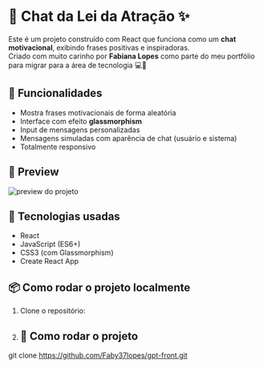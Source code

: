 # 💫 Chat da Lei da Atração ✨

Este é um projeto construído com React que funciona como um **chat motivacional**, exibindo frases positivas e inspiradoras.  
Criado com muito carinho por **Fabiana Lopes** como parte do meu portfólio para migrar para a área de tecnologia 💻🌸

## 🌟 Funcionalidades

- Mostra frases motivacionais de forma aleatória
- Interface com efeito **glassmorphism**
- Input de mensagens personalizadas
- Mensagens simuladas com aparência de chat (usuário e sistema)
- Totalmente responsivo

## 📸 Preview

![preview do projeto](./screenshot.png) <!-- você pode salvar uma captura de tela e renomear -->


## 🚀 Tecnologias usadas

- React
- JavaScript (ES6+)
- CSS3 (com Glassmorphism)
- Create React App


## 📦 Como rodar o projeto localmente

1. Clone o repositório:
2. ## 🚀 Como rodar o projeto
git clone https://github.com/Faby37lopes/gpt-front.git



